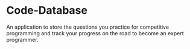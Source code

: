 # Code-Database
An application to store the questions you practice for competitive programming and track your progress on the road to become an expert programmer.
